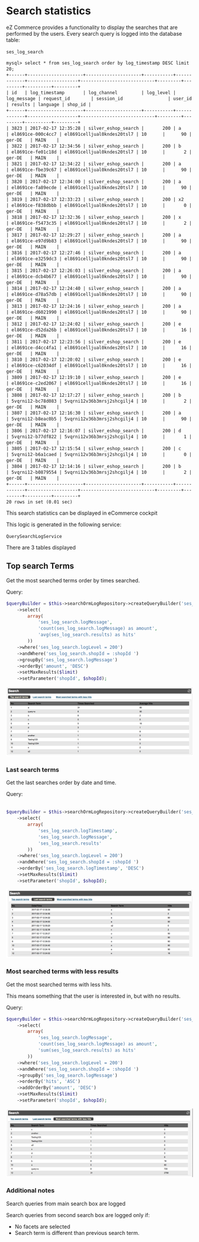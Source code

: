 # Search statistics

eZ Commerce provides a functionality to display the searches that are performed by the users. Every search query is logged into the database table: 

`ses_log_search`

``` 
mysql> select * from ses_log_search order by log_timestamp DESC limit 20;
+------+---------------------+---------------------+-----------+-------------+-------------------+----------------------------+---------+---------+----------+---------+
| id   | log_timestamp       | log_channel         | log_level | log_message | request_id        | session_id                 | user_id | results | language | shop_id |
+------+---------------------+---------------------+-----------+-------------+-------------------+----------------------------+---------+---------+----------+---------+
| 3823 | 2017-02-17 12:35:28 | silver_eshop_search |       200 | a           | el8691ce-000c4cc7 | el8691celljual0kndes20tsl7 | 10      |      90 | ger-DE   | MAIN    |
| 3822 | 2017-02-17 12:34:56 | silver_eshop_search |       200 | b           | el8691ce-fe01c18d | el8691celljual0kndes20tsl7 | 10      |       2 | ger-DE   | MAIN    |
| 3821 | 2017-02-17 12:34:22 | silver_eshop_search |       200 | a           | el8691ce-fbe39c67 | el8691celljual0kndes20tsl7 | 10      |      90 | ger-DE   | MAIN    |
| 3820 | 2017-02-17 12:34:00 | silver_eshop_search |       200 | a           | el8691ce-fa89ecde | el8691celljual0kndes20tsl7 | 10      |      90 | ger-DE   | MAIN    |
| 3819 | 2017-02-17 12:33:23 | silver_eshop_search |       200 | x2          | el8691ce-f838dbbb | el8691celljual0kndes20tsl7 | 10      |       0 | ger-DE   | MAIN    |
| 3818 | 2017-02-17 12:32:36 | silver_eshop_search |       200 | x           | el8691ce-f5473c35 | el8691celljual0kndes20tsl7 | 10      |       2 | ger-DE   | MAIN    |
| 3817 | 2017-02-17 12:29:27 | silver_eshop_search |       200 | a           | el8691ce-e97d9b83 | el8691celljual0kndes20tsl7 | 10      |      90 | ger-DE   | MAIN    |
| 3816 | 2017-02-17 12:27:46 | silver_eshop_search |       200 | a           | el8691ce-e3259dc3 | el8691celljual0kndes20tsl7 | 10      |      90 | ger-DE   | MAIN    |
| 3815 | 2017-02-17 12:26:03 | silver_eshop_search |       200 | a           | el8691ce-dcb4b677 | el8691celljual0kndes20tsl7 | 10      |      90 | ger-DE   | MAIN    |
| 3814 | 2017-02-17 12:24:40 | silver_eshop_search |       200 | a           | el8691ce-d78a57db | el8691celljual0kndes20tsl7 | 10      |      90 | ger-DE   | MAIN    |
| 3813 | 2017-02-17 12:24:16 | silver_eshop_search |       200 | a           | el8691ce-d6021990 | el8691celljual0kndes20tsl7 | 10      |      90 | ger-DE   | MAIN    |
| 3812 | 2017-02-17 12:24:02 | silver_eshop_search |       200 | e           | el8691ce-d52da26b | el8691celljual0kndes20tsl7 | 10      |      16 | ger-DE   | MAIN    |
| 3811 | 2017-02-17 12:23:56 | silver_eshop_search |       200 | e           | el8691ce-d4cc4fa1 | el8691celljual0kndes20tsl7 | 10      |      16 | ger-DE   | MAIN    |
| 3810 | 2017-02-17 12:20:02 | silver_eshop_search |       200 | e           | el8691ce-c62034df | el8691celljual0kndes20tsl7 | 10      |      16 | ger-DE   | MAIN    |
| 3809 | 2017-02-17 12:19:10 | silver_eshop_search |       200 | e           | el8691ce-c2ed2067 | el8691celljual0kndes20tsl7 | 10      |      16 | ger-DE   | MAIN    |
| 3808 | 2017-02-17 12:17:27 | silver_eshop_search |       200 | b           | 5vqrni12-bc78d083 | 5vqrni12v36b3mrsj2shcgilj4 | 10      |       2 | ger-DE   | MAIN    |
| 3807 | 2017-02-17 12:16:30 | silver_eshop_search |       200 | a           | 5vqrni12-b8eac0b5 | 5vqrni12v36b3mrsj2shcgilj4 | 10      |      90 | ger-DE   | MAIN    |
| 3806 | 2017-02-17 12:16:07 | silver_eshop_search |       200 | d           | 5vqrni12-b77df822 | 5vqrni12v36b3mrsj2shcgilj4 | 10      |       1 | ger-DE   | MAIN    |
| 3805 | 2017-02-17 12:15:54 | silver_eshop_search |       200 | c           | 5vqrni12-b6a1caed | 5vqrni12v36b3mrsj2shcgilj4 | 10      |       0 | ger-DE   | MAIN    |
| 3804 | 2017-02-17 12:14:16 | silver_eshop_search |       200 | b           | 5vqrni12-b0879554 | 5vqrni12v36b3mrsj2shcgilj4 | 10      |       2 | ger-DE   | MAIN    |
+------+---------------------+---------------------+-----------+-------------+-------------------+----------------------------+---------+---------+----------+---------+
20 rows in set (0.01 sec)
```

This search statistics can be displayed in eCommerce cockpit

This logic is generated in the following service:

`QuerySearchLogService`

There are 3 tables displayed

## Top search Terms

Get the most searched terms order by times searched.

Query:

``` php
$queryBuilder = $this->searchOrmLogRepository->createQueryBuilder('ses_log_search')
    ->select(
        array(
            'ses_log_search.logMessage',
            'count(ses_log_search.logMessage) as amount',
            'avg(ses_log_search.results) as hits'
        ))
    ->where('ses_log_search.logLevel = 200')
    ->andWhere('ses_log_search.shopId = :shopId ')
    ->groupBy('ses_log_search.logMessage')
    ->orderBy('amount', 'DESC')
    ->setMaxResults($limit)
    ->setParameter('shopId', $shopId);
```

![](../../img/search_10.png)

### Last search terms

Get the last searches order by date and time.

Query:

``` php

$queryBuilder = $this->searchOrmLogRepository->createQueryBuilder('ses_log_search')
    ->select(
        array(
            'ses_log_search.logTimestamp',
            'ses_log_search.logMessage',
            'ses_log_search.results'
        ))
    ->where('ses_log_search.logLevel = 200')
    ->andWhere('ses_log_search.shopId = :shopId ')
    ->orderBy('ses_log_search.logTimestamp', 'DESC')
    ->setMaxResults($limit)
    ->setParameter('shopId', $shopId);
```

![](../../img/search_11.png)

### Most searched terms with less results

Get the most searched terms with less hits.

This means something that the user is interested in, but with no results.

Query:

``` php
$queryBuilder = $this->searchOrmLogRepository->createQueryBuilder('ses_log_search')
    ->select(
        array(
            'ses_log_search.logMessage',
            'count(ses_log_search.logMessage) as amount',
            'sum(ses_log_search.results) as hits'
        ))
    ->where('ses_log_search.logLevel = 200')
    ->andWhere('ses_log_search.shopId = :shopId ')
    ->groupBy('ses_log_search.logMessage')
    ->orderBy('hits', 'ASC')
    ->addOrderBy('amount', 'DESC')
    ->setMaxResults($limit)
    ->setParameter('shopId', $shopId);
```

![](../../img/search_12.png)

### Additional notes

Search queries from main search box are logged

Search queries from second search box are logged only if:

- No facets are selected
- Search term is different than previous search term. 
